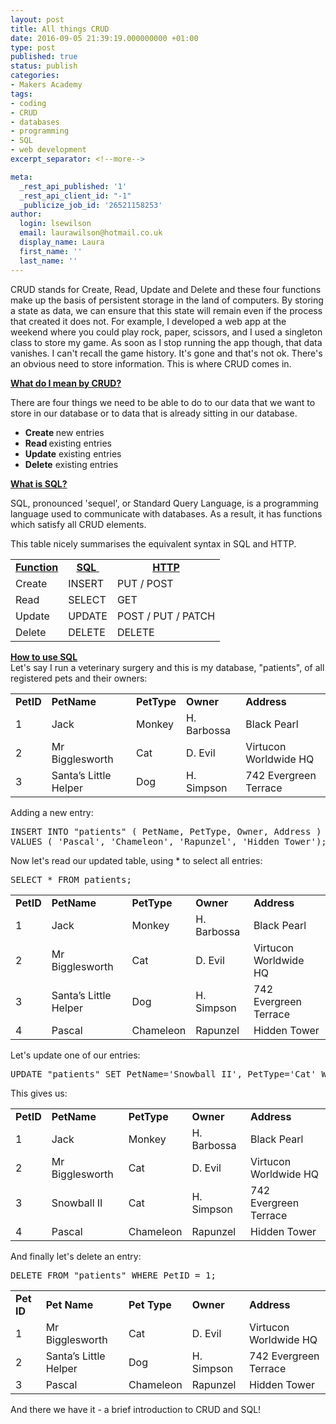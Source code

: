```yaml
---
layout: post
title: All things CRUD
date: 2016-09-05 21:39:19.000000000 +01:00
type: post
published: true
status: publish
categories:
- Makers Academy
tags:
- coding
- CRUD
- databases
- programming
- SQL
- web development
excerpt_separator: <!--more-->

meta:
  _rest_api_published: '1'
  _rest_api_client_id: "-1"
  _publicize_job_id: '26521158253'
author:
  login: lsewilson
  email: laurawilson@hotmail.co.uk
  display_name: Laura
  first_name: ''
  last_name: ''
---
```

<p>CRUD stands for Create, Read, Update and Delete and these four functions make up the basis of persistent storage in the land of computers. By storing a state as data, we can ensure that this state will remain even if the process that created it does not. For example, I developed a web app at the weekend where you could play rock, paper, scissors, and I used a singleton class to store my game. As soon as I stop running the app though, that data vanishes. I can't recall the game history. It's gone and that's not ok. There's an obvious need to store information. This is where CRUD comes in.</p>
<p><!--more--></p>
<p><strong><span style="text-decoration:underline;">What do I mean by CRUD?</span></strong></p>
<p>There are four things we need to be able to do to our data that we want to store in our database or to data that is already sitting in our database.</p>
<ul>
<li><strong>Create </strong>new entries</li>
<li><strong>Read </strong>existing entries</li>
<li><strong>Update</strong> existing entries</li>
<li><strong>Delete</strong> existing entries</li>
</ul>
<p><strong><span style="text-decoration:underline;">What is SQL?</span></strong></p>
<p>SQL, pronounced 'sequel', or Standard Query Language, is a programming language used to communicate with databases. As a result, it has functions which satisfy all CRUD elements.</p>
<p>This table nicely summarises the equivalent syntax in SQL and HTTP.</p>
<table>
<tbody>
<tr>
<td style="text-align:center;">
<div><u><b>Function</b></u></div>
</td>
<td style="text-align:center;">
<div><u><b>SQL </b></u></div>
</td>
<td>
<div style="text-align:center;"><u><b>HTTP</b></u></div>
</td>
</tr>
<tr>
<td>
<div>Create</div>
</td>
<td>
<div>INSERT</div>
</td>
<td>
<div>PUT / POST</div>
</td>
</tr>
<tr>
<td>
<div>Read</div>
</td>
<td>
<div>SELECT</div>
</td>
<td>
<div>GET</div>
</td>
</tr>
<tr>
<td>
<div>Update</div>
</td>
<td>
<div>UPDATE</div>
</td>
<td>
<div>POST / PUT / PATCH</div>
</td>
</tr>
<tr>
<td>
<div>Delete</div>
</td>
<td>
<div>DELETE</div>
</td>
<td>
<div>DELETE</div>
</td>
</tr>
</tbody>
</table>
<div><strong><span style="text-decoration:underline;">How to use SQL</span></strong></div>
<div></div>
<div>Let's say I run a veterinary surgery and this is my database, "patients", of all registered pets and their owners:</div>
<div>
<table>
<tbody>
<tr>
<td><b>PetID</b></td>
<td><b>PetName</b></td>
<td><b>PetType</b></td>
<td><b>Owner</b></td>
<td><b>Address</b></td>
</tr>
<tr>
<td><span style="font-weight:400;">1</span></td>
<td><span style="font-weight:400;">Jack</span></td>
<td><span style="font-weight:400;">Monkey</span></td>
<td><span style="font-weight:400;">H. Barbossa</span></td>
<td><span style="font-weight:400;">Black Pearl</span></td>
</tr>
<tr>
<td><span style="font-weight:400;">2</span></td>
<td><span style="font-weight:400;">Mr Bigglesworth</span></td>
<td><span style="font-weight:400;">Cat</span></td>
<td><span style="font-weight:400;">D. Evil</span></td>
<td><span style="font-weight:400;">Virtucon Worldwide HQ</span></td>
</tr>
<tr>
<td><span style="font-weight:400;">3</span></td>
<td><span style="font-weight:400;">Santa’s Little Helper</span></td>
<td><span style="font-weight:400;">Dog</span></td>
<td><span style="font-weight:400;">H. Simpson</span></td>
<td><span style="font-weight:400;">742 Evergreen Terrace</span></td>
</tr>
</tbody>
</table>
</div>
<div>Adding a new entry:</div>
<div>
<pre><span class="pl-k">INSERT INTO</span> <span class="pl-s"><span class="pl-pds">"patients</span><span class="pl-pds">"</span></span> ( PetName, PetType, Owner, Address ) 
<span class="pl-k">VALUES</span> ( <span class="pl-s"><span class="pl-pds">'Pascal</span><span class="pl-pds">', 'Chameleon', 'Rapunzel', 'Hidden Tower'</span></span>);</pre>
</div>
<div></div>
<p>Now let's read our updated table, using * to select all entries:</p>
<pre><span class="pl-k">SELECT</span> <span class="pl-k">*</span> <span class="pl-k">FROM</span> patients;</pre>
<table>
<tbody>
<tr>
<td><b>PetID</b></td>
<td><b>PetName</b></td>
<td><b>PetType</b></td>
<td><b>Owner</b></td>
<td><b>Address</b></td>
</tr>
<tr>
<td><span style="font-weight:400;">1</span></td>
<td><span style="font-weight:400;">Jack</span></td>
<td><span style="font-weight:400;">Monkey</span></td>
<td><span style="font-weight:400;">H. Barbossa</span></td>
<td><span style="font-weight:400;">Black Pearl</span></td>
</tr>
<tr>
<td><span style="font-weight:400;">2</span></td>
<td><span style="font-weight:400;">Mr Bigglesworth</span></td>
<td><span style="font-weight:400;">Cat</span></td>
<td><span style="font-weight:400;">D. Evil</span></td>
<td><span style="font-weight:400;">Virtucon Worldwide HQ</span></td>
</tr>
<tr>
<td><span style="font-weight:400;">3</span></td>
<td><span style="font-weight:400;">Santa’s Little Helper</span></td>
<td><span style="font-weight:400;">Dog</span></td>
<td><span style="font-weight:400;">H. Simpson</span></td>
<td><span style="font-weight:400;">742 Evergreen Terrace</span></td>
</tr>
<tr>
<td><span style="font-weight:400;">4</span></td>
<td><span style="font-weight:400;">Pascal</span></td>
<td><span style="font-weight:400;">Chameleon</span></td>
<td><span style="font-weight:400;">Rapunzel</span></td>
<td><span style="font-weight:400;">Hidden Tower</span></td>
</tr>
</tbody>
</table>
<p>Let's update one of our entries:</p>
<pre><span class="pl-k">UPDATE</span> <span class="pl-s"><span class="pl-pds">"patients</span><span class="pl-pds">"</span></span> <span class="pl-k">SET</span> PetName<span class="pl-k">=</span><span class="pl-s"><span class="pl-pds">'Snowball II</span><span class="pl-pds">', PetType='Cat'</span></span> <span class="pl-k">WHERE</span> ID <span class="pl-k">=</span> 3;</pre>
<p>This gives us:</p>
<table>
<tbody>
<tr>
<td><b>PetID</b></td>
<td><b>PetName</b></td>
<td><b>PetType</b></td>
<td><b>Owner</b></td>
<td><b>Address</b></td>
</tr>
<tr>
<td><span style="font-weight:400;">1</span></td>
<td><span style="font-weight:400;">Jack</span></td>
<td><span style="font-weight:400;">Monkey</span></td>
<td><span style="font-weight:400;">H. Barbossa</span></td>
<td><span style="font-weight:400;">Black Pearl</span></td>
</tr>
<tr>
<td><span style="font-weight:400;">2</span></td>
<td><span style="font-weight:400;">Mr Bigglesworth</span></td>
<td><span style="font-weight:400;">Cat</span></td>
<td><span style="font-weight:400;">D. Evil</span></td>
<td><span style="font-weight:400;">Virtucon Worldwide HQ</span></td>
</tr>
<tr>
<td><span style="font-weight:400;">3</span></td>
<td><span style="font-weight:400;">Snowball II</span></td>
<td><span style="font-weight:400;">Cat</span></td>
<td><span style="font-weight:400;">H. Simpson</span></td>
<td><span style="font-weight:400;">742 Evergreen Terrace</span></td>
</tr>
<tr>
<td><span style="font-weight:400;">4</span></td>
<td><span style="font-weight:400;">Pascal</span></td>
<td><span style="font-weight:400;">Chameleon</span></td>
<td><span style="font-weight:400;">Rapunzel</span></td>
<td><span style="font-weight:400;">Hidden Tower</span></td>
</tr>
</tbody>
</table>
<p>And finally let's delete an entry:</p>
<pre><span class="pl-k">DELETE</span> <span class="pl-k">FROM</span> <span class="pl-s"><span class="pl-pds">"patients</span><span class="pl-pds">"</span></span> <span class="pl-k">WHERE</span> PetID <span class="pl-k">=</span> <span class="pl-c1">1</span>;</pre>
<table>
<tbody>
<tr>
<td><b>Pet ID</b></td>
<td><b>Pet Name</b></td>
<td><b>Pet Type</b></td>
<td><b>Owner</b></td>
<td><b>Address</b></td>
</tr>
<tr>
<td><span style="font-weight:400;">1</span></td>
<td><span style="font-weight:400;">Mr Bigglesworth</span></td>
<td><span style="font-weight:400;">Cat</span></td>
<td><span style="font-weight:400;">D. Evil</span></td>
<td><span style="font-weight:400;">Virtucon Worldwide HQ</span></td>
</tr>
<tr>
<td><span style="font-weight:400;">2</span></td>
<td><span style="font-weight:400;">Santa’s Little Helper</span></td>
<td><span style="font-weight:400;">Dog</span></td>
<td><span style="font-weight:400;">H. Simpson</span></td>
<td><span style="font-weight:400;">742 Evergreen Terrace</span></td>
</tr>
<tr>
<td><span style="font-weight:400;">3</span></td>
<td><span style="font-weight:400;">Pascal</span></td>
<td><span style="font-weight:400;">Chameleon</span></td>
<td><span style="font-weight:400;">Rapunzel</span></td>
<td><span style="font-weight:400;">Hidden Tower</span></td>
</tr>
</tbody>
</table>
<p>And there we have it - a brief introduction to CRUD and SQL!</p>
